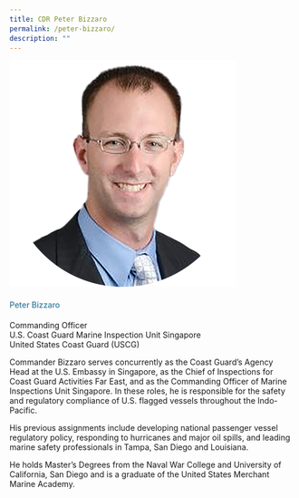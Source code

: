 ```yaml
---
title: CDR Peter Bizzaro
permalink: /peter-bizzaro/
description: ""
---
```

<div class="row">
<div class="col is-3">
<img src="/images/Speakers_23/Session1p1/peter bizzaro.png">
</div>
<div class="col is-9 speaker-details">
<h4>Peter Bizzaro </h4>
<p>Commanding Officer<br> U.S. Coast Guard Marine Inspection Unit Singapore <br>United States Coast Guard (USCG)
<br>
</p>
<p>Commander Bizzaro serves concurrently as the Coast Guard’s Agency Head at the U.S. Embassy in Singapore, as the Chief of Inspections for Coast Guard Activities Far East, and as the Commanding Officer of Marine Inspections Unit Singapore. In these roles, he is responsible for the safety and regulatory compliance of U.S. flagged vessels throughout the Indo-Pacific.</p>
	<p>His previous assignments include developing national passenger vessel regulatory policy, responding to hurricanes and major oil spills, and leading marine safety professionals in Tampa, San Diego and Louisiana.</p>
	<p>He holds Master’s Degrees from the Naval War College and University of California, San Diego and is a graduate of the United States Merchant Marine Academy.</p>
</div>
</div>


					
<style type="text/css"> 
    .is-left{
      text-align: left;
    }
    h4{
      font-weight: 500; 
      color: #337B9A !important;
    }
     .speaker-details p { text-align: justified; }
  </style>